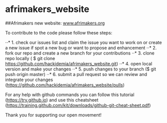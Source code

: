 # afrimakers_website
##Afrimakers new website: www.afrimakers.org

To contribute to the code please follow these steps:

⋅⋅* 1. check our issues list and claim the issue you want to work on or create a new issue if spot a new bug or want to propose and enhancement
⋅⋅* 2. fork our repo and create a new branch for your contributions 
⋅⋅* 3. clone repo locally ( $ git clone https://github.com/hackidemia/afrimakers_website.git)
⋅⋅* 4. open local version and make your changes
⋅⋅* 5. push changes to your branch ($ git push origin master)
⋅⋅* 6. submit a pull request so we can review and integrate your changes (https://github.com/hackidemia/afrimakers_website/pulls)

For any help with github commands you can follow this tutorial (https://try.github.io)  and use this cheatsheet (https://training.github.com/kit/downloads/github-git-cheat-sheet.pdf) 

Thank you for supporting our open movement! 
